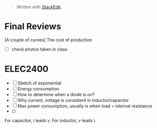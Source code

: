 


> Written with [StackEdit](https://stackedit.io/).

# Final Reviews
[A couple of curves] The cost of production

- [ ] check photos taken in class

# ELEC2400
- [ ] Sketch of exponential
- [ ] Energy consumption
- [ ] How to determine when a diode is on?
- [ ] Why current, voltage is consistent in inductor/capacitor
- [ ] Max power consumption, usually is when load = internal resistance
- [ ] 

For capacitor, i leads v. For inductor, v leads i.
<!--stackedit_data:
eyJoaXN0b3J5IjpbLTEwMDI5MDg3MTQsMTYwMTU0NDI5MSwtMT
g4NDg5OTI5OSwtMTQyMTUzMTg5MiwzNTQxNDYzMzgsLTEzMjcz
MjMwMjMsLTE4NDQ3MDc0NiwyMTM1NTgzNjc0LC0xNDcyNjcxND
EwXX0=
-->